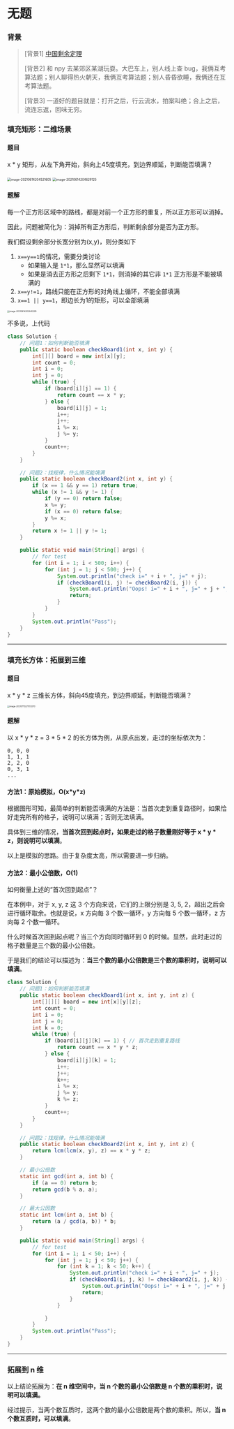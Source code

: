 # 无题

### 背景

> \[背景1\]  [中国剩余定理](https://zh.wikipedia.org/wiki/%E4%B8%AD%E5%9B%BD%E5%89%A9%E4%BD%99%E5%AE%9A%E7%90%86)
>
> \[背景2\]  和 npy 去某郊区某湖玩耍。大巴车上，别人线上查 bug，我俩互考算法题；别人聊得热火朝天，我俩互考算法题；别人昏昏欲睡，我俩还在互考算法题。
>
> \[背景3\]  一道好的题目就是：打开之后，行云流水，拍案叫绝；合上之后，流连忘返，回味无穷。

### 填充矩形：二维场景

#### 题目

x * y 矩形，从左下角开始，斜向上45度填充，到边界顺延，判断能否填满？

<img src="../../images/image-20210614204521605.png" alt="image-20210614204521605" style="zoom: 50%;" />

<img src="../../images/image-20210614204629125.png" alt="image-20210614204629125" style="zoom: 50%;" />

#### 题解

每一个正方形区域中的路线，都是对前一个正方形的重复，所以正方形可以消掉。

因此，问题被简化为：消掉所有正方形后，判断剩余部分是否为正方形。

我们假设剩余部分长宽分别为(x,y)，则分类如下

1. `x==y==1`的情况，需要分类讨论 
   - 如果输入是 `1*1`，那么显然可以填满
   - 如果是消去正方形之后剩下 `1*1`，则消掉的其它非 `1*1` 正方形是不能被填满的
2. `x==y!=1`，路线只能在正方形的对角线上循环，不能全部填满
3. `x==1 || y==1`，即边长为1的矩形，可以全部填满

<img src="../../images/image-20210614203645295.png" alt="image-20210614203645295" style="zoom:33%;" />

不多说，上代码

```java
class Solution {
    // 问题1：如何判断能否填满
    public static boolean checkBoard1(int x, int y) {
        int[][] board = new int[x][y];
        int count = 0;
        int i = 0;
        int j = 0;
        while (true) {
            if (board[i][j] == 1) {
                return count == x * y;
            } else {
                board[i][j] = 1;
                i++;
                j++;
                i %= x;
                j %= y;
            }
            count++;
        }
    }

    // 问题2：找规律，什么情况能填满
    public static boolean checkBoard2(int x, int y) {
        if (x == 1 && y == 1) return true;
        while (x != 1 && y != 1) {
            if (y == 0) return false;
            x %= y;
            if (x == 0) return false;
            y %= x;
        }
        return x != 1 || y != 1;
    }

    public static void main(String[] args) {
        // for test
        for (int i = 1; i < 500; i++) {
            for (int j = 1; j < 500; j++) {
                System.out.println("check i=" + i + ", j=" + j);
                if (checkBoard1(i, j) != checkBoard2(i, j)) {
                    System.out.println("Oops! i=" + i + ", j=" + j + ", " + checkBoard1(i, j) + ", " + checkBoard2(i, j));
                    return;
                }
            }
        }
        System.out.println("Pass");
    }
}
```
---

### 填充长方体：拓展到三维

#### 题目

x * y * z 三维长方体，斜向45度填充，到边界顺延，判断能否填满？

<img src="../../images/image-20210711221703370.png" alt="image-20210711221703370" style="zoom:33%;" />

#### 题解

以 x * y * z = 3 * 5 * 2 的长方体为例，从原点出发，走过的坐标依次为：

```
0, 0, 0
1, 1, 1
2, 2, 0
0, 3, 1
...
```

#### 方法1：原始模拟，O(x\*y\*z)

根据图形可知，最简单的判断能否填满的方法是：当首次走到重复路径时，如果恰好走完所有的格子，说明可以填满；否则无法填满。

具体到三维的情况，**当首次回到起点时，如果走过的格子数量刚好等于 x * y * z，则说明可以填满**。

以上是模拟的思路。由于复杂度太高，所以需要进一步归纳。

#### 方法2：最小公倍数，O(1)

如何衡量上述的“首次回到起点”？

在本例中，对于 x, y, z 这 3 个方向来说，它们的上限分别是 3, 5, 2，超出之后会进行循环取余。也就是说，x 方向每 3 个数一循环，y 方向每 5 个数一循环，z 方向每 2 个数一循环。

什么时候首次回到起点呢？当三个方向同时循环到 0 的时候。显然，此时走过的格子数量是三个数的最小公倍数。

于是我们的结论可以描述为：**当三个数的最小公倍数是三个数的乘积时，说明可以填满**。

```java
class Solution {
    // 问题1：如何判断能否填满
    public static boolean checkBoard1(int x, int y, int z) {
        int[][][] board = new int[x][y][z];
        int count = 0;
        int i = 0;
        int j = 0;
        int k = 0;
        while (true) {
            if (board[i][j][k] == 1) { // 首次走到重复路线
                return count == x * y * z;
            } else {
                board[i][j][k] = 1;
                i++;
                j++;
                k++;
                i %= x;
                j %= y;
                k %= z;
            }
            count++;
        }
    }

    // 问题2：找规律，什么情况能填满
    public static boolean checkBoard2(int x, int y, int z) {
        return lcm(lcm(x, y), z) == x * y * z;
    }

    // 最小公倍数
    static int gcd(int a, int b) {
        if (a == 0) return b;
        return gcd(b % a, a);
    }

    // 最大公因数
    static int lcm(int a, int b) {
        return (a / gcd(a, b)) * b;
    }

    public static void main(String[] args) {
        // for test
        for (int i = 1; i < 50; i++) {
            for (int j = 1; j < 50; j++) {
                for (int k = 1; k < 50; k++) {
                    System.out.println("check i=" + i + ", j=" + j);
                    if (checkBoard1(i, j, k) != checkBoard2(i, j, k)) {
                        System.out.println("Oops! i=" + i + ", j=" + j + ", " + checkBoard1(i, j, k) + ", " + checkBoard2(i, j, k));
                        return;
                    }
                }

            }
        }
        System.out.println("Pass");
    }
}
```

---

### 拓展到 n 维

以上结论拓展为：**在 n 维空间中，当 n 个数的最小公倍数是 n 个数的乘积时，说明可以填满。**

经过提示，当两个数互质时，这两个数的最小公倍数是两个数的乘积。所以，**当 n 个数互质时，可以填满**。
